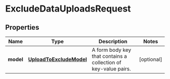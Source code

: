 

# ExcludeDataUploadsRequest


## Properties

| Name | Type | Description | Notes |
|------------ | ------------- | ------------- | -------------|
|**model** | [**UploadToExcludeModel**](UploadToExcludeModel.md) | A form body key that contains a collection of key-value pairs. |  [optional] |



